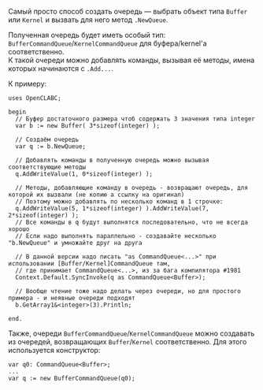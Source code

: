 


Самый просто способ создать очередь — выбрать объект типа `Buffer` или `Kernel` и вызвать для него метод `.NewQueue`.

Полученная очередь будет иметь особый тип: `BufferCommandQueue`/`KernelCommandQueue` для буфера/kernel'а соответственно.\
К такой очереди можно добавлять команды, вызывая её методы, имена которых начинаются с `.Add...`.

К примеру:
```
uses OpenCLABC;

begin
  // Буфер достаточного размера чтоб содержать 3 значения типа integer
  var b := new Buffer( 3*sizeof(integer) );
  
  // Создаём очередь
  var q := b.NewQueue;
  
  // Добавлять команды в полученную очередь можно вызывая соответствующие методы
  q.AddWriteValue(1, 0*sizeof(integer) );
  
  // Методы, добавляющие команду в очередь - возвращают очередь, для которой их вызвали (не копию а ссылку на оригинал)
  // Поэтому можно добавлять по несколько команд в 1 строчке:
  q.AddWriteValue(5, 1*sizeof(integer) ).AddWriteValue(7, 2*sizeof(integer) );
  // Все команды в q будут выполнятся последовательно, что не всегда хорошо
  // Если надо выполнять параллельно - создавайте несколько "b.NewQueue" и умножайте друг на друга
  
  // В данной версии надо писать "as CommandQueue<...>" при использовании [Buffer/Kernel]CommandQueue там,
  // где принимает CommandQueue<...>, из за бага компилятора #1981
  Context.Default.SyncInvoke(q as CommandQueue<Buffer>);
  
  // Вообще чтение тоже надо делать через очереди, но для простого примера - и неявные очереди подходят
  b.GetArray1&<integer>(3).Println;
  
end.
```

Также, очереди `BufferCommandQueue`/`KernelCommandQueue` можно создавать из очередей, возвращающих `Buffer`/`Kernel` соответственно. Для этого используется конструктор:
```
var q0: CommandQueue<Buffer>;
...
var q := new BufferCommandQueue(q0);
```



